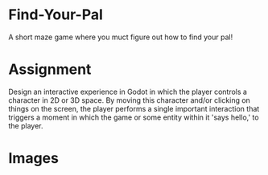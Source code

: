 # Find-Your-Pal
A short maze game where you muct figure out how to find your pal!

# Assignment
Design an interactive experience in Godot in which the player controls a character in 2D or 3D space. 
By moving this character and/or clicking on things on the screen, the player performs a single important 
interaction that triggers a moment in which the game or some entity within it 'says hello,' to the player.

# Images
